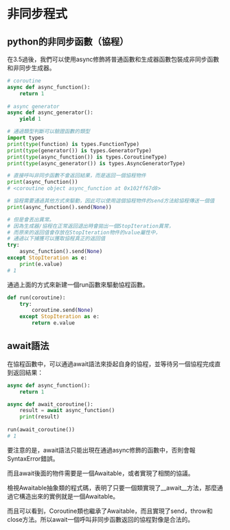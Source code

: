 # 非同步程式

## python的非同步函數（協程）

在3.5過後，我們可以使用async修飾將普通函數和生成器函數包裝成非同步函數和非同步生成器。

```python
# coroutine
async def async_function():
    return 1
    
# async generator
async def async_generator():
    yield 1

# 通過類型判斷可以驗證函數的類型
import types
print(type(function) is types.FunctionType)
print(type(generator()) is types.GeneratorType)
print(type(async_function()) is types.CoroutineType)
print(type(async_generator()) is types.AsyncGeneratorType)

# 直接呼叫非同步函數不會返回結果，而是返回一個協程物件
print(async_function())
# <coroutine object async_function at 0x102ff67d8>

# 協程需要通過其他方式來驅動，因此可以使用這個協程物件的send方法給協程傳送一個值
print(async_function().send(None))

# 但是會丟出異常。
# 因為生成器/協程在正常返回退出時會拋出一個StopIteration異常，
# 而原來的返回值會存放在StopIteration物件的value屬性中，
# 通過以下捕獲可以獲取協程真正的返回值
try:
    async_function().send(None)
except StopIteration as e:
    print(e.value)
# 1
```

通過上面的方式來新建一個run函數來驅動協程函數。

```python
def run(coroutine):
    try:
        coroutine.send(None)
    except StopIteration as e:
        return e.value
```

## await語法

在協程函數中，可以通過await語法來掛起自身的協程，並等待另一個協程完成直到返回結果：

```python
async def async_function():
    return 1

async def await_coroutine():
    result = await async_function()
    print(result)
    
run(await_coroutine())
# 1
```

要注意的是，await語法只能出現在通過async修飾的函數中，否則會報SyntaxError錯誤。

而且await後面的物件需要是一個Awaitable，或者實現了相關的協議。

檢視Awaitable抽象類的程式碼，表明了只要一個類實現了\_\_await\_\_方法，那麼通過它構造出來的實例就是一個Awaitable。

而且可以看到，Coroutine類也繼承了Awaitable，而且實現了send，throw和close方法。所以await一個呼叫非同步函數返回的協程對像是合法的。



